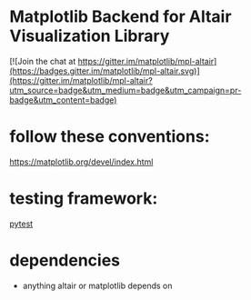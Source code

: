 Matplotlib Backend for Altair Visualization Library
==================================================
[![Join the chat at https://gitter.im/matplotlib/mpl-altair](https://badges.gitter.im/matplotlib/mpl-altair.svg)](https://gitter.im/matplotlib/mpl-altair?utm_source=badge&utm_medium=badge&utm_campaign=pr-badge&utm_content=badge)

# follow these conventions:
https://matplotlib.org/devel/index.html

# testing framework:
[pytest](https://docs.pytest.org/en/latest/)

# dependencies 
- anything altair or matplotlib depends on
